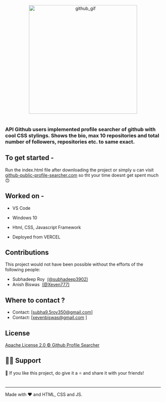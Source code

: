 <div align="center">
<img src="https://i.postimg.cc/mkBMRDnB/Github.jpg" height="350px" alt="github_gif"/>
</div>


<br/>

### API Github users implemented profile searcher of github with cool CSS stylings. Shows the bio, max 10 repositories and total number of followers, repositories etc. to same exact.


## To get started - 

Run the index.html file after downloading the project or simply u can visit <a target="_blank" href="https://github-profile-searcher-two.vercel.app/">github-public-profile-searcher.com</a> so tht your time doesnt get spent much 🙃

## Worked on -

- VS Code

- Windows 10

- Html, CSS, Javascript Framework

- Deployed from VERCEL


## Contributions

This project would not have been possible without the efforts of the following people:
- Subhadeep Roy &nbsp;[(@subhadeep3902)](https://github.com/subhadeep3902)
- Anish Biswas &nbsp;[(@Xeven777)](https://github.com/xeven777)

## Where to contact ?
- Contact: [subha9.5roy350@gmail.com]
- Contact: [xevenbiswas@gmail.com ]


## License
[Apache License 2.0 © Github Profile Searcher](https://github.com/subhadeep3902/Github-Profile-Searcher/blob/5ac5b4f2aeeab88e3e76c98e98d192d9d2f415d9/LICENSE)


## 🙋‍♂️ Support

💙 If you like this project, do give it a ⭐ and share it with your friends!<br><br>

---

Made with ❤️ and HTML, CSS and JS.<br/><br/>
